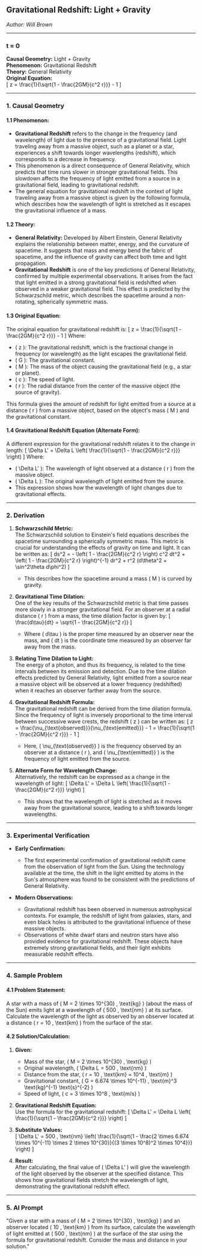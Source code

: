 ## **Gravitational Redshift: Light + Gravity**

*Author: Will Brown*

---

### **t = 0**  
**Causal Geometry:** Light + Gravity  
**Phenomenon:** Gravitational Redshift  
**Theory:** General Relativity  
**Original Equation:**  
\[
z = \frac{1}{\sqrt{1 - \frac{2GM}{c^2 r}}} - 1
\]  

---

### **1. Causal Geometry**  
#### **1.1 Phenomenon:**  
- **Gravitational Redshift** refers to the change in the frequency (and wavelength) of light due to the presence of a gravitational field. Light traveling away from a massive object, such as a planet or a star, experiences a shift towards longer wavelengths (redshift), which corresponds to a decrease in frequency.
- This phenomenon is a direct consequence of General Relativity, which predicts that time runs slower in stronger gravitational fields. This slowdown affects the frequency of light emitted from a source in a gravitational field, leading to gravitational redshift.
- The general equation for gravitational redshift in the context of light traveling away from a massive object is given by the following formula, which describes how the wavelength of light is stretched as it escapes the gravitational influence of a mass.

#### **1.2 Theory:**  
- **General Relativity:** Developed by Albert Einstein, General Relativity explains the relationship between matter, energy, and the curvature of spacetime. It suggests that mass and energy bend the fabric of spacetime, and the influence of gravity can affect both time and light propagation.  
- **Gravitational Redshift** is one of the key predictions of General Relativity, confirmed by multiple experimental observations. It arises from the fact that light emitted in a strong gravitational field is redshifted when observed in a weaker gravitational field. This effect is predicted by the Schwarzschild metric, which describes the spacetime around a non-rotating, spherically symmetric mass.

#### **1.3 Original Equation:**  
The original equation for gravitational redshift is:
\[
z = \frac{1}{\sqrt{1 - \frac{2GM}{c^2 r}}} - 1
\]
Where:
- \( z \): The gravitational redshift, which is the fractional change in frequency (or wavelength) as the light escapes the gravitational field.
- \( G \): The gravitational constant.
- \( M \): The mass of the object causing the gravitational field (e.g., a star or planet).
- \( c \): The speed of light.
- \( r \): The radial distance from the center of the massive object (the source of gravity).

This formula gives the amount of redshift for light emitted from a source at a distance \( r \) from a massive object, based on the object's mass \( M \) and the gravitational constant.

#### **1.4 Gravitational Redshift Equation (Alternate Form):**  
A different expression for the gravitational redshift relates it to the change in length:
\[
\Delta L' = \Delta L \left( \frac{1}{\sqrt{1 - \frac{2GM}{c^2 r}}} \right)
\]
Where:
- \( \Delta L' \): The wavelength of light observed at a distance \( r \) from the massive object.
- \( \Delta L \): The original wavelength of light emitted from the source.
- This expression shows how the wavelength of light changes due to gravitational effects.

---

### **2. Derivation**  
1. **Schwarzschild Metric:**  
   The Schwarzschild solution to Einstein's field equations describes the spacetime surrounding a spherically symmetric mass. This metric is crucial for understanding the effects of gravity on time and light. It can be written as:
   \[
   ds^2 = - \left( 1 - \frac{2GM}{c^2 r} \right) c^2 dt^2 + \left( 1 - \frac{2GM}{c^2 r} \right)^{-1} dr^2 + r^2 (d\theta^2 + \sin^2\theta d\phi^2)
   \]
   - This describes how the spacetime around a mass \( M \) is curved by gravity.

2. **Gravitational Time Dilation:**  
   One of the key results of the Schwarzschild metric is that time passes more slowly in a stronger gravitational field. For an observer at a radial distance \( r \) from a mass, the time dilation factor is given by:
   \[
   \frac{d\tau}{dt} = \sqrt{1 - \frac{2GM}{c^2 r}}
   \]
   - Where \( d\tau \) is the proper time measured by an observer near the mass, and \( dt \) is the coordinate time measured by an observer far away from the mass.
   
3. **Relating Time Dilation to Light:**  
   The energy of a photon, and thus its frequency, is related to the time intervals between its emission and detection. Due to the time dilation effects predicted by General Relativity, light emitted from a source near a massive object will be observed at a lower frequency (redshifted) when it reaches an observer farther away from the source.

4. **Gravitational Redshift Formula:**  
   The gravitational redshift can be derived from the time dilation formula. Since the frequency of light is inversely proportional to the time interval between successive wave crests, the redshift \( z \) can be written as:
   \[
   z = \frac{\nu_{\text{observed}}}{\nu_{\text{emitted}}} - 1 = \frac{1}{\sqrt{1 - \frac{2GM}{c^2 r}}} - 1
   \]
   - Here, \( \nu_{\text{observed}} \) is the frequency observed by an observer at a distance \( r \), and \( \nu_{\text{emitted}} \) is the frequency of light emitted from the source.

5. **Alternate Form for Wavelength Change:**  
   Alternatively, the redshift can be expressed as a change in the wavelength of light:
   \[
   \Delta L' = \Delta L \left( \frac{1}{\sqrt{1 - \frac{2GM}{c^2 r}}} \right)
   \]
   - This shows that the wavelength of light is stretched as it moves away from the gravitational source, leading to a shift towards longer wavelengths.

---

### **3. Experimental Verification**  
- **Early Confirmation:**  
   - The first experimental confirmation of gravitational redshift came from the observation of light from the Sun. Using the technology available at the time, the shift in the light emitted by atoms in the Sun's atmosphere was found to be consistent with the predictions of General Relativity.
  
- **Modern Observations:**  
   - Gravitational redshift has been observed in numerous astrophysical contexts. For example, the redshift of light from galaxies, stars, and even black holes is attributed to the gravitational influence of these massive objects.  
   - Observations of white dwarf stars and neutron stars have also provided evidence for gravitational redshift. These objects have extremely strong gravitational fields, and their light exhibits measurable redshift effects.

---

### **4. Sample Problem**  
#### **4.1 Problem Statement:**  
A star with a mass of \( M = 2 \times 10^{30} \, \text{kg} \) (about the mass of the Sun) emits light at a wavelength of \( 500 \, \text{nm} \) at its surface. Calculate the wavelength of the light as observed by an observer located at a distance \( r = 10 \, \text{km} \) from the surface of the star.

#### **4.2 Solution/Calculation:**  
1. **Given:**  
   - Mass of the star, \( M = 2 \times 10^{30} \, \text{kg} \)  
   - Original wavelength, \( \Delta L = 500 \, \text{nm} \)  
   - Distance from the star, \( r = 10 \, \text{km} = 10^4 \, \text{m} \)  
   - Gravitational constant, \( G = 6.674 \times 10^{-11} \, \text{m}^3 \text{kg}^{-1} \text{s}^{-2} \)  
   - Speed of light, \( c = 3 \times 10^8 \, \text{m/s} \)

2. **Gravitational Redshift Equation:**  
   Use the formula for the gravitational redshift:
   \[
   \Delta L' = \Delta L \left( \frac{1}{\sqrt{1 - \frac{2GM}{c^2 r}}} \right)
   \]
   
3. **Substitute Values:**  
   \[
   \Delta L' = 500 \, \text{nm} \left( \frac{1}{\sqrt{1 - \frac{2 \times 6.674 \times 10^{-11} \times 2 \times 10^{30}}{(3 \times 10^8)^2 \times 10^4}}} \right)
   \]
   
4. **Result:**  
   After calculating, the final value of \( \Delta L' \) will give the wavelength of the light observed by the observer at the specified distance. This shows how gravitational fields stretch the wavelength of light, demonstrating the gravitational redshift effect.

---

### **5. AI Prompt**  
"Given a star with a mass of \( M = 2 \times 10^{30} \, \text{kg} \) and an observer located \( 10 \, \text{km} \) from its surface, calculate the wavelength of light emitted at \( 500 \, \text{nm} \) at the surface of the star using the formula for gravitational redshift. Consider the mass and distance in your solution."
